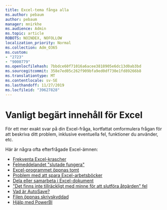 ```yaml
---
title: Excel-tema fånga alla
ms.author: pebaum
author: pebaum
manager: mnirkhe
ms.audience: Admin
ms.topic: article
ROBOTS: NOINDEX, NOFOLLOW
localization_priority: Normal
ms.collection: Adm_O365
ms.custom:
- "2723"
- "9000779"
ms.openlocfilehash: 7bbdce60f71016a6acee3818905e6dc13d0ab3bd
ms.sourcegitcommit: 358e7ed05c262f909bfa9ed0df730e1fd89266b8
ms.translationtype: MT
ms.contentlocale: sv-SE
ms.lasthandoff: 11/27/2019
ms.locfileid: "39627828"
---
```

# <a name="commonly-requested-content-for-excel"></a>Vanligt begärt innehåll för Excel

För ett mer exakt svar på din Excel-fråga, kortfattat omformulera frågan för att beskriva ditt problem, inklusive eventuella fel, funktioner du använder, etc. 

Här är några ofta efterfrågade Excel-ämnen:

- [Frekventa Excel-krascher](https://support.office.com/article/Excel-not-responding-hangs-freezes-or-stops-working-37E7D3C9-9E84-40BF-A805-4CA6853A1FF4)
- [Felmeddelandet "slutade fungera"](https://support.office.com/client/52bd7985-4e99-4a35-84c8-2d9b8301a2fa)
- [Excel-programmet öppnas tomt](https://docs.microsoft.com/office/troubleshoot/excel/excel-opens-blank)
- [Problem med att spara Excel-arbetsböcker](https://docs.microsoft.com/office/troubleshoot/excel/issue-when-save-excel-workbooks)
- [Dela eller samarbeta i Excel-dokument](https://support.office.com/article/7152aa8b-b791-414c-a3bb-3024e46fb104)
- ["Det finns inte tillräckligt med minne för att slutföra åtgärden" fel](https://docs.microsoft.com/office/troubleshoot/excel/available-resources-errors)
- [Vad är AutoSave?](https://support.office.com/article/6d6bd723-ebfd-4e40-b5f6-ae6e8088f7a5)
- [Filen öppnas skrivskyddad](https://support.office.com/article/why-did-my-file-open-read-only-3ab4b792-da50-4b38-8628-14c64e1f1d15)
- [Hjälp med PowerBI](https://powerbi.microsoft.com/support/)